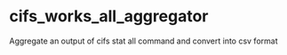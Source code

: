 cifs_works_all_aggregator
=========================

Aggregate an output of cifs stat all command and convert into csv format